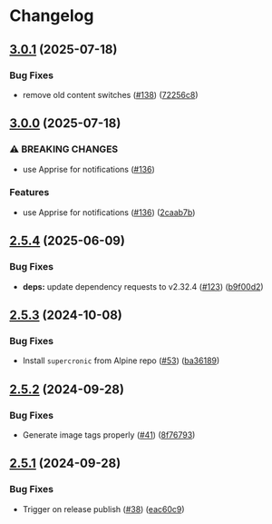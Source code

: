 # Changelog

## [3.0.1](https://github.com/MattKobayashi/fuelhook/compare/v3.0.0...v3.0.1) (2025-07-18)


### Bug Fixes

* remove old content switches ([#138](https://github.com/MattKobayashi/fuelhook/issues/138)) ([72256c8](https://github.com/MattKobayashi/fuelhook/commit/72256c81acfdc777c25d33c7afca7f2929373dc9))

## [3.0.0](https://github.com/MattKobayashi/fuelhook/compare/v2.5.4...v3.0.0) (2025-07-18)


### ⚠ BREAKING CHANGES

* use Apprise for notifications ([#136](https://github.com/MattKobayashi/fuelhook/issues/136))

### Features

* use Apprise for notifications ([#136](https://github.com/MattKobayashi/fuelhook/issues/136)) ([2caab7b](https://github.com/MattKobayashi/fuelhook/commit/2caab7bf6a758a04f4bc057f372972bbd29ede4d))

## [2.5.4](https://github.com/MattKobayashi/fuelhook/compare/v2.5.3...v2.5.4) (2025-06-09)


### Bug Fixes

* **deps:** update dependency requests to v2.32.4 ([#123](https://github.com/MattKobayashi/fuelhook/issues/123)) ([b9f00d2](https://github.com/MattKobayashi/fuelhook/commit/b9f00d217ad2f6331fc53414bdb7c6e7938fb522))

## [2.5.3](https://github.com/MattKobayashi/fuelhook/compare/v2.5.2...v2.5.3) (2024-10-08)


### Bug Fixes

* Install `supercronic` from Alpine repo ([#53](https://github.com/MattKobayashi/fuelhook/issues/53)) ([ba36189](https://github.com/MattKobayashi/fuelhook/commit/ba36189dd55647b5240f75f5904e05053cf7b353))

## [2.5.2](https://github.com/MattKobayashi/fuelhook/compare/v2.5.1...v2.5.2) (2024-09-28)


### Bug Fixes

* Generate image tags properly ([#41](https://github.com/MattKobayashi/fuelhook/issues/41)) ([8f76793](https://github.com/MattKobayashi/fuelhook/commit/8f76793bb1a2a31e2a07dfd4c23ea96da63a9e41))

## [2.5.1](https://github.com/MattKobayashi/fuelhook/compare/v2.5.0...v2.5.1) (2024-09-28)


### Bug Fixes

* Trigger on release publish ([#38](https://github.com/MattKobayashi/fuelhook/issues/38)) ([eac60c9](https://github.com/MattKobayashi/fuelhook/commit/eac60c99541f07650f3e0e31cca0b617c7c926b3))
